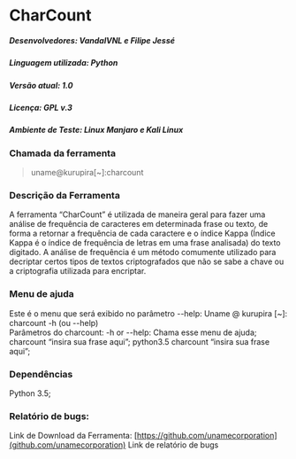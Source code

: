 # CharCount
##### Desenvolvedores: VandalVNL e Filipe Jessé
##### Linguagem utilizada: Python
##### Versão atual: 1.0
##### Licença: GPL v.3
##### Ambiente de Teste: Linux Manjaro e Kali Linux

### Chamada da ferramenta
>uname@kurupira[~]:charcount

### Descrição da Ferramenta
A ferramenta “CharCount” é utilizada de maneira geral para fazer uma análise de frequência de caracteres em determinada frase ou texto, de forma a retornar a frequência de cada caractere e o índice Kappa (Índice Kappa é o índice de frequência de letras em uma frase analisada) do texto digitado. A análise de frequência é um método comumente utilizado para decriptar certos tipos de textos criptografados que não se sabe a chave ou a criptografia utilizada para encriptar.

### Menu de ajuda
Este é o menu que será exibido no parâmetro --help:
Uname @ kurupira [~]: charcount -h (ou --help)  
Parâmetros do charcount:
	-h or --help:	Chama esse menu de ajuda;
charcount “insira sua frase aqui”;
python3.5 charcount “insira sua frase aqui”;
	
### Dependências
Python 3.5;

### Relatório de bugs:
Link de Download da Ferramenta: [https://github.com/unamecorporation](github.com/unamecorporation) 
Link de relatório de bugs
